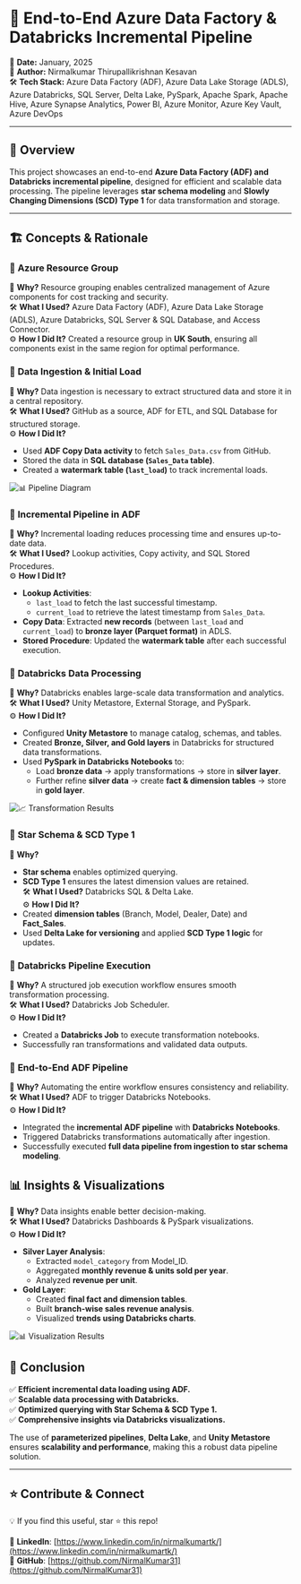 # 🚀 End-to-End Azure Data Factory & Databricks Incremental Pipeline

📅 **Date:** January, 2025  
👤 **Author:** Nirmalkumar Thirupallikrishnan Kesavan  
🛠️ **Tech Stack:** Azure Data Factory (ADF), Azure Data Lake Storage (ADLS), Azure Databricks, SQL Server, Delta Lake, PySpark, Apache Spark, Apache Hive, Azure Synapse Analytics, Power BI, Azure Monitor, Azure Key Vault, Azure DevOps  

---

## 📌 Overview
This project showcases an end-to-end **Azure Data Factory (ADF) and Databricks incremental pipeline**, designed for efficient and scalable data processing. The pipeline leverages **star schema modeling** and **Slowly Changing Dimensions (SCD) Type 1** for data transformation and storage.

---

## 🏗️ Concepts & Rationale
### 🔹 **Azure Resource Group**
📌 **Why?** Resource grouping enables centralized management of Azure components for cost tracking and security.  
🛠️ **What I Used?** Azure Data Factory (ADF), Azure Data Lake Storage (ADLS), Azure Databricks, SQL Server & SQL Database, and Access Connector.  
⚙️ **How I Did It?** Created a resource group in **UK South**, ensuring all components exist in the same region for optimal performance.

### 🔹 **Data Ingestion & Initial Load**
📌 **Why?** Data ingestion is necessary to extract structured data and store it in a central repository.  
🛠️ **What I Used?** GitHub as a source, ADF for ETL, and SQL Database for structured storage.  
⚙️ **How I Did It?**  
- Used **ADF Copy Data activity** to fetch `Sales_Data.csv` from GitHub.  
- Stored the data in **SQL database (`Sales_Data` table)**.  
- Created a **watermark table (`last_load`)** to track incremental loads.  

![📊 Pipeline Diagram](path/to/pipeline-diagram.png)

### 🔹 **Incremental Pipeline in ADF**
📌 **Why?** Incremental loading reduces processing time and ensures up-to-date data.  
🛠️ **What I Used?** Lookup activities, Copy activity, and SQL Stored Procedures.  
⚙️ **How I Did It?**  
- **Lookup Activities**:  
  - `last_load` to fetch the last successful timestamp.  
  - `current_load` to retrieve the latest timestamp from `Sales_Data`.  
- **Copy Data**: Extracted **new records** (between `last_load` and `current_load`) to **bronze layer (Parquet format)** in ADLS.  
- **Stored Procedure**: Updated the **watermark table** after each successful execution.  

### 🔹 **Databricks Data Processing**
📌 **Why?** Databricks enables large-scale data transformation and analytics.  
🛠️ **What I Used?** Unity Metastore, External Storage, and PySpark.  
⚙️ **How I Did It?**  
- Configured **Unity Metastore** to manage catalog, schemas, and tables.  
- Created **Bronze, Silver, and Gold layers** in Databricks for structured data transformations.  
- Used **PySpark in Databricks Notebooks** to:  
  - Load **bronze data** → apply transformations → store in **silver layer**.  
  - Further refine **silver data** → create **fact & dimension tables** → store in **gold layer**.  

![📈 Transformation Results](path/to/transformation-results.png)

### 🔹 **Star Schema & SCD Type 1**
📌 **Why?**  
- **Star schema** enables optimized querying.  
- **SCD Type 1** ensures the latest dimension values are retained.  
🛠️ **What I Used?** Databricks SQL & Delta Lake.  
⚙️ **How I Did It?**  
- Created **dimension tables** (Branch, Model, Dealer, Date) and **Fact_Sales**.  
- Used **Delta Lake for versioning** and applied **SCD Type 1 logic** for updates.  

### 🔹 **Databricks Pipeline Execution**
📌 **Why?** A structured job execution workflow ensures smooth transformation processing.  
🛠️ **What I Used?** Databricks Job Scheduler.  
⚙️ **How I Did It?**  
- Created a **Databricks Job** to execute transformation notebooks.  
- Successfully ran transformations and validated data outputs.  

### 🔹 **End-to-End ADF Pipeline**
📌 **Why?** Automating the entire workflow ensures consistency and reliability.  
🛠️ **What I Used?** ADF to trigger Databricks Notebooks.  
⚙️ **How I Did It?**  
- Integrated the **incremental ADF pipeline** with **Databricks Notebooks**.  
- Triggered Databricks transformations automatically after ingestion.  
- Successfully executed **full data pipeline from ingestion to star schema modeling**.  

## 📊 Insights & Visualizations
📌 **Why?** Data insights enable better decision-making.  
🛠️ **What I Used?** Databricks Dashboards & PySpark visualizations.  
⚙️ **How I Did It?**  
- **Silver Layer Analysis**:  
  - Extracted `model_category` from Model_ID.  
  - Aggregated **monthly revenue & units sold per year**.  
  - Analyzed **revenue per unit**.  
- **Gold Layer**:  
  - Created **final fact and dimension tables**.  
  - Built **branch-wise sales revenue analysis**.  
  - Visualized **trends using Databricks charts**.  

![📊 Visualization Results](path/to/visualization-results.png)

## 🎯 Conclusion
✅ **Efficient incremental data loading using ADF.**  
✅ **Scalable data processing with Databricks.**  
✅ **Optimized querying with Star Schema & SCD Type 1.**  
✅ **Comprehensive insights via Databricks visualizations.**  

The use of **parameterized pipelines**, **Delta Lake**, and **Unity Metastore** ensures **scalability and performance**, making this a robust data pipeline solution.  

---

## ⭐ Contribute & Connect
💡 If you find this useful, star ⭐ this repo!  

🔗 **LinkedIn**: [https://www.linkedin.com/in/nirmalkumartk/](https://www.linkedin.com/in/nirmalkumartk/)  
🔗 **GitHub**: [https://github.com/NirmalKumar31](https://github.com/NirmalKumar31)  

